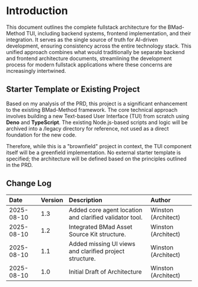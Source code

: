# **Introduction**

This document outlines the complete fullstack architecture for the BMad-Method TUI, including backend systems, frontend implementation, and their integration. It serves as the single source of truth for AI-driven development, ensuring consistency across the entire technology stack. This unified approach combines what would traditionally be separate backend and frontend architecture documents, streamlining the development process for modern fullstack applications where these concerns are increasingly intertwined.

## **Starter Template or Existing Project**

Based on my analysis of the PRD, this project is a significant enhancement to the existing BMad-Method framework. The core technical approach involves building a new Text-based User Interface (TUI) from scratch using **Deno** and **TypeScript**. The existing Node.js-based scripts and logic will be archived into a /legacy directory for reference, not used as a direct foundation for the new code.

Therefore, while this is a "brownfield" project in context, the TUI component itself will be a greenfield implementation. No external starter template is specified; the architecture will be defined based on the principles outlined in the PRD.

## **Change Log**

| Date | Version | Description | Author |
| :---- | :---- | :---- | :---- |
| 2025-08-10 | 1.3 | Added core agent location and clarified validator tool. | Winston (Architect) |
| 2025-08-10 | 1.2 | Integrated BMad Asset Source Kit structure. | Winston (Architect) |
| 2025-08-10 | 1.1 | Added missing UI views and clarified project structure. | Winston (Architect) |
| 2025-08-10 | 1.0 | Initial Draft of Architecture | Winston (Architect) |
